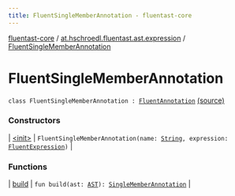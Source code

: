 ```yaml
---
title: FluentSingleMemberAnnotation - fluentast-core
---
```


[fluentast-core](../../index.html) / [at.hschroedl.fluentast.ast.expression](../index.html) / [FluentSingleMemberAnnotation](.)

# FluentSingleMemberAnnotation

`class FluentSingleMemberAnnotation : `[`FluentAnnotation`](../-fluent-annotation/index.html) [(source)](http://github.com/hschroedl/fluentast/tree/master/core/at.hschroedl.fluentast/ast/expression/SingleMemberAnnotation.kt#L6)

### Constructors

| [&lt;init&gt;](-init-.html) | `FluentSingleMemberAnnotation(name: `[`String`](https://kotlinlang.org/api/latest/jvm/stdlib/kotlin/-string/index.html)`, expression: `[`FluentExpression`](../-fluent-expression/index.html)`)` |

### Functions

| [build](build.html) | `fun build(ast: `[`AST`](https://help.eclipse.org/neon/topic/org.eclipse.jdt.doc.isv/reference/api/org/eclipse/jdt/core/dom/AST.html)`): `[`SingleMemberAnnotation`](https://help.eclipse.org/neon/topic/org.eclipse.jdt.doc.isv/reference/api/org/eclipse/jdt/core/dom/SingleMemberAnnotation.html) |


